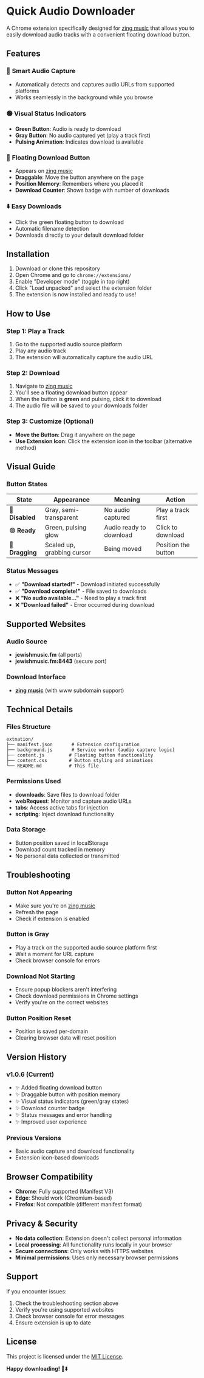 # Quick Audio Downloader

A Chrome extension specifically designed for [zing music](https://zingmusic.app/) that allows you to easily download audio tracks with a convenient floating download button.

## Features

### 🎵 **Smart Audio Capture**
- Automatically detects and captures audio URLs from supported platforms
- Works seamlessly in the background while you browse

### 🟢 **Visual Status Indicators**
- **Green Button**: Audio is ready to download
- **Gray Button**: No audio captured yet (play a track first)
- **Pulsing Animation**: Indicates download is available

### 📱 **Floating Download Button**
- Appears on [zing music](https://zingmusic.app/)
- **Draggable**: Move the button anywhere on the page
- **Position Memory**: Remembers where you placed it
- **Download Counter**: Shows badge with number of downloads

### ⬇️ **Easy Downloads**
- Click the green floating button to download
- Automatic filename detection
- Downloads directly to your default download folder

## Installation

1. Download or clone this repository
2. Open Chrome and go to `chrome://extensions/`
3. Enable "Developer mode" (toggle in top right)
4. Click "Load unpacked" and select the extension folder
5. The extension is now installed and ready to use!

## How to Use

### Step 1: Play a Track
1. Go to the supported audio source platform
2. Play any audio track
3. The extension will automatically capture the audio URL

### Step 2: Download
1. Navigate to [zing music](https://zingmusic.app/)
2. You'll see a floating download button appear
3. When the button is **green** and pulsing, click it to download
4. The audio file will be saved to your downloads folder

### Step 3: Customize (Optional)
- **Move the Button**: Drag it anywhere on the page
- **Use Extension Icon**: Click the extension icon in the toolbar (alternative method)

## Visual Guide

### Button States

| State | Appearance | Meaning | Action |
|-------|------------|---------|---------|
| 🔴 **Disabled** | Gray, semi-transparent | No audio captured | Play a track first |
| 🟢 **Ready** | Green, pulsing glow | Audio ready to download | Click to download |
| 🔵 **Dragging** | Scaled up, grabbing cursor | Being moved | Position the button |

### Status Messages
- ✅ **"Download started!"** - Download initiated successfully
- ✅ **"Download complete!"** - File saved to downloads
- ❌ **"No audio available..."** - Need to play a track first
- ❌ **"Download failed"** - Error occurred during download

## Supported Websites

### Audio Source
- **jewishmusic.fm** (all ports)
- **jewishmusic.fm:8443** (secure port)

### Download Interface
- **[zing music](https://zingmusic.app/)** (with www subdomain support)

## Technical Details

### Files Structure
```
extnation/
├── manifest.json       # Extension configuration
├── background.js       # Service worker (audio capture logic)
├── content.js         # Floating button functionality
├── content.css        # Button styling and animations
└── README.md          # This file
```

### Permissions Used
- **downloads**: Save files to download folder
- **webRequest**: Monitor and capture audio URLs
- **tabs**: Access active tabs for injection
- **scripting**: Inject download functionality

### Data Storage
- Button position saved in localStorage
- Download count tracked in memory
- No personal data collected or transmitted

## Troubleshooting

### Button Not Appearing
- Make sure you're on [zing music](https://zingmusic.app/)
- Refresh the page
- Check if extension is enabled

### Button is Gray
- Play a track on the supported audio source platform first
- Wait a moment for URL capture
- Check browser console for errors

### Download Not Starting
- Ensure popup blockers aren't interfering
- Check download permissions in Chrome settings
- Verify you're on the correct websites

### Button Position Reset
- Position is saved per-domain
- Clearing browser data will reset position

## Version History

### v1.0.6 (Current)
- ✨ Added floating download button
- ✨ Draggable button with position memory
- ✨ Visual status indicators (green/gray states)
- ✨ Download counter badge
- ✨ Status messages and error handling
- ✨ Improved user experience

### Previous Versions
- Basic audio capture and download functionality
- Extension icon-based downloads

## Browser Compatibility

- **Chrome**: Fully supported (Manifest V3)
- **Edge**: Should work (Chromium-based)
- **Firefox**: Not compatible (different manifest format)



## Privacy & Security

- **No data collection**: Extension doesn't collect personal information
- **Local processing**: All functionality runs locally in your browser
- **Secure connections**: Only works with HTTPS websites
- **Minimal permissions**: Uses only necessary browser permissions

## Support

If you encounter issues:
1. Check the troubleshooting section above
2. Verify you're using supported websites
3. Check browser console for error messages
4. Ensure extension is up to date

## License

This project is licensed under the [MIT License](../../LICENSE).


**Happy downloading! 🎵⬇️**
